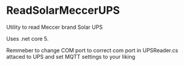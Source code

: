 # ReadSolarMeccerUPS
Utility to read Meccer brand Solar UPS

Uses .net core 5. 

Remmeber to change COM port to correct com port in UPSReader.cs attaced to UPS and set MQTT settings to your liking
